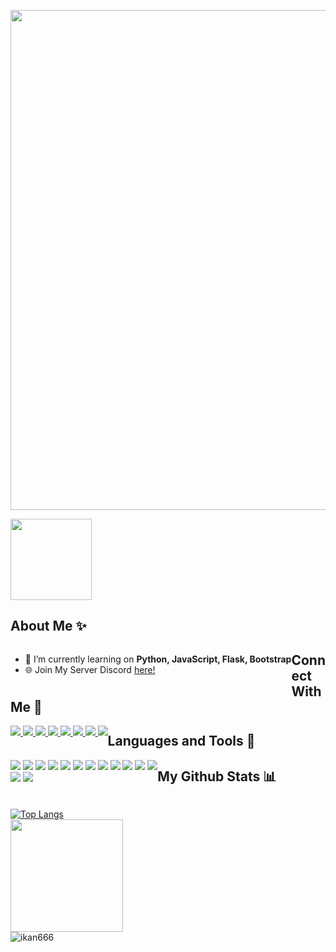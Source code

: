 <p  align="center">
	<img  src="https://cdn.discordapp.com/attachments/982850933958516808/1053278179596451913/Haiii_Saya_1.png"  width="800">
</p>
<a  href="#"><img  src="https://visitor-badge.laobi.icu/badge?page_id=abmptrm.abmptrm&style=for-the-badge&left_text=Profile%20Views&right_color=brightgreen" width="130">
</a>
<!-- <a  href="#"  ><img  src="https://komarev.com/ghpvc/?username=abmptrm&color=brightgreen" width="140">
</a> -->
<h2 align="left"> About Me ✨ </h2>
<div  style="float:left;">
 

 - 🌱  I’m currently learning on  **Python, JavaScript, Flask, Bootstrap**
 - 🌐  Join My Server Discord  [here!](https://discord.gg/KuCZ8hgeZy)

</div>
<h2 align="left">Connect With Me 🔗</h2>
<div  style="float:left;">
	<a  href="https://discordapp.com/users/831452821689073724"  target="_blank"><img  src="https://img.shields.io/badge/Discord-7289DA?style=for-the-badge&logo=discord&logoColor=white">
</a>
<a  href="https://github.com/abmptrm"  target="_blank"><img  src="https://img.shields.io/badge/GitHub-100000?style=for-the-badge&logo=github&logoColor=white">
</a>
<a  href="#"  target="_blank"><img  src="https://img.shields.io/badge/Gmail-D14836?style=for-the-badge&logo=gmail&logoColor=white">
</a>
<a  href="#"  target="_blank"><img  src="https://img.shields.io/badge/Codepen-000000?style=for-the-badge&logo=codepen&logoColor=white">
</a>
<a  href="#"  target="_blank"><img  src="https://img.shields.io/badge/Spotify-1ED760?&style=for-the-badge&logo=spotify&logoColor=white">
</a>
<a  href="#"  target="_blank"><img  src="https://img.shields.io/badge/Instagram-E4405F?style=for-the-badge&logo=instagram&logoColor=white">
</a>
<a  href="#"  target="_blank"><img  src="https://img.shields.io/badge/Twitter-1DA1F2?style=for-the-badge&logo=twitter&logoColor=white">
</a>
<a  href="#"  target="_blank"><img  src="https://img.shields.io/badge/LinkedIn-0077B5?style=for-the-badge&logo=linkedin&logoColor=white">
</a>

</div>


<h2 align="left"> Languages and Tools 🔧 </h2>
<div  style="float:left;">
	<img src="https://img.shields.io/badge/Ubuntu-E95420?style=for-the-badge&logo=ubuntu&logoColor=white">
	<img src="https://img.shields.io/badge/Visual_Studio_Code-0078D4?style=for-the-badge&logo=visual%20studio%20code&logoColor=white"> 
	<img src="https://img.shields.io/badge/Visual_Studio-5C2D91?style=for-the-badge&logo=visual%20studio&logoColor=white"> 
	<img src="https://img.shields.io/badge/sublime_text-%23575757.svg?&style=for-the-badge&logo=sublime-text&logoColor=important">
	<img src="https://img.shields.io/badge/Canva-%2300C4CC.svg?&style=for-the-badge&logo=Canva&logoColor=white">
	<img src="https://img.shields.io/badge/HTML-E34F26?style=for-the-badge&logo=html5&logoColor=white">
	<img src="https://img.shields.io/badge/CSS-1572B6?style=for-the-badge&logo=css3&logoColor=white">
	<img src="https://img.shields.io/badge/Python-3776AB?style=for-the-badge&logo=python&logoColor=white">
	<img src="https://img.shields.io/badge/PHP-777BB4?style=for-the-badge&logo=php&logoColor=white">
	<img src="https://img.shields.io/badge/Bootstrap-563D7C?style=for-the-badge&logo=bootstrap&logoColor=white">
	<img src="https://img.shields.io/badge/Flask-000000?style=for-the-badge&logo=flask&logoColor=white">
	<img src="https://img.shields.io/badge/MySQL-005C84?style=for-the-badge&logo=mysql&logoColor=white">
	<br>
	<img src="https://img.shields.io/badge/Heroku-430098?style=for-the-badge&logo=heroku&logoColor=white">
	<img src="https://img.shields.io/badge/Netlify-00C7B7?style=for-the-badge&logo=netlify&logoColor=white">
</div>


<h2 align="left"> My Github Stats 📊 </h2>
<div  style="float:left;">
 
[![Top Langs](https://github-readme-stats.vercel.app/api/top-langs/?username=abmptrm&layout=compact)](https://github.com/ikann666/github-readme-stats)<br>
<img height="180em" src="https://github-readme-stats-eight-theta.vercel.app/api?username=abmptrm&show_icons=true&include_all_commits=true&count_private=true"/><br>
<img align="center" src="https://github-readme-streak-stats.herokuapp.com/?user=abmptrm&" alt="ikan666" /> <br>

</div>

